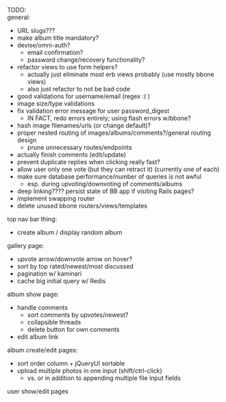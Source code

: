 TODO:  
general:  
  - URL slugs??? 
  - make album title mandatory?  
  - devise/omni-auth?  
    - email confirmation?  
    - password change/recovery functionality?  
  - refactor views to use form helpers?  
    - actually just eliminate most erb views probably (use mostly bbone views)  
    - also just refactor to not be bad code  
  - good validations for username/email (regex :( )  
  - image size/type validations  
  - fix validation error message for user password_digest  
    - IN FACT, redo errors entirely; using flash errors w/bbone?  
  - hash image filenames/urls (or change default)?  
  - proper nested routing of images/albums/comments?/general routing design  
    - prune unnecessary routes/endpoints  
  - actually finish comments (edit/update)  
  - prevent duplicate replies when clicking really fast?  
  - allow user only one vote (but they can retract it) (currently one of each)  
  - make sure database performance/number of queries is not awful  
    - esp. during upvoting/downvoting of comments/albums  
  - deep linking???? persist state of BB app if visiting Rails pages?  
  - implement swapping router  
  - delete unused bbone routers/views/templates  
  
top nav bar thing:  
  - create album / display random album  

gallery page:  
  - upvote arrow/downvote arrow on hover?  
  - sort by top rated/newest/most discussed  
  - pagination w/ kaminari  
  - cache big initial query w/ Redis  
  
album show page:  
  - handle comments  
    - sort comments by upvotes/newest?  
    - collapsible threads  
    - delete button for own comments  
  - edit album link  
  
album create/edit pages:  
  - sort order column + jQueryUI sortable  
  - upload multiple photos in one input (shift/ctrl-click)  
    - vs. or in addition to appending multiple file input fields  

user show/edit pages